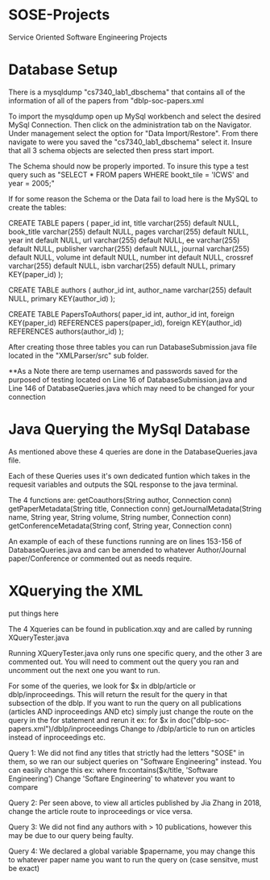 # SOSE-Projects
Service Oriented Software Engineering Projects

# Database Setup

There is a mysqldump "cs7340_lab1_dbschema" that contains all of the information of all of the papers from "dblp-soc-papers.xml

To import the mysqldump open up MySql workbench and select the desired MySql Connection. Then click on the administration tab on the Navigator. Under management select the option for "Data Import/Restore". From there navigate to were you saved the "cs7340_lab1_dbschema" select it. Insure that all 3 schema objects are selected then press start import.

The Schema should now be properly imported. To insure this type a test query such as "SELECT * FROM papers WHERE bookt_tile = 'ICWS' and year = 2005;"

If for some reason the Schema or the Data fail to load here is the MySQL to create the tables:

CREATE TABLE papers ( paper_id int, title varchar(255) default NULL, book_title varchar(255) default NULL, pages varchar(255) default NULL, year int default NULL, url varchar(255) default NULL, ee varchar(255) default NULL, publisher varchar(255) default NULL, journal varchar(255) default NULL, volume int default NULL, number int default NULL, crossref varchar(255) default NULL, isbn varchar(255) default NULL, primary KEY(paper_id) );

CREATE TABLE authors ( author_id int, author_name varchar(255) default NULL, primary KEY(author_id) );

CREATE TABLE PapersToAuthors( paper_id int, author_id int, foreign KEY(paper_id) REFERENCES papers(paper_id), foreign KEY(author_id) REFERENCES authors(author_id) );

After creating those three tables you can run DatabaseSubmission.java file located in the "XMLParser/src" sub folder. 

**As a Note there are temp usernames and passwords saved for the purposed of testing located on Line 16 of DatabaseSubmission.java and Line 146 of DatabaseQueries.java which may need to be changed for your connection

# Java Querying the MySql Database

As mentioned above these 4 queries are done in the DatabaseQueries.java file.

Each of these Queries uses it's own dedicated funtion which takes in the requesit variables and outputs the SQL response to the java terminal. 

The 4 functions are:
	getCoauthors(String author, Connection conn)
	getPaperMetadata(String title, Connection conn)
	getJournalMetadata(String name, String year, String volume, String number, Connection conn)
	getConferenceMetadata(String conf, String year, Connection conn)

An example of each of these functions running are on lines 153-156 of DatabaseQueries.java and can be amended to whatever Author/Journal paper/Conference or commented out as needs require.


# XQuerying the XML
put things here

The 4 Xqueries can be found in publication.xqy and are called by running XQueryTester.java

Running XQueryTester.java only runs one specific query, and the other 3 are commented out. You will need to comment out the query you ran and uncomment out the next one you want to run.

For some of the queries, we look for $x in dblp/article or dblp/inproceedings. This will return the result for the query in that subsection of the dblp.
If you want to run the query on all publications (articles AND inproceedings AND etc) simply just change the route on the query in the for statement and rerun it
ex: for $x in doc("dblp-soc-papers.xml")/dblp/inproceedings
Change to /dblp/article to run on articles instead of inproceedings
etc.

Query 1:
We did not find any titles that strictly had the letters "SOSE" in them, so we ran our subject queries on "Software Engineering" instead. 
You can easily change this 
ex: where fn:contains($x/title, 'Software Engineering')
Change 'Softare Engineering' to whatever you want to compare

Query 2: Per seen above, to view all articles published by Jia Zhang in 2018, change the article route to inproceedings or vice versa.

Query 3: We did not find any authors with > 10 publications, however this may be due to our query being faulty.

Query 4: We declared a global variable $papername, you may change this to whatever paper name you want to run the query on (case sensitve, must be exact)




